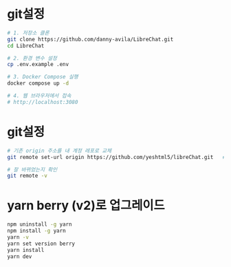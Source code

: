 # git설정
```bash
# 1. 저장소 클론
git clone https://github.com/danny-avila/LibreChat.git
cd LibreChat

# 2. 환경 변수 설정
cp .env.example .env

# 3. Docker Compose 실행
docker compose up -d

# 4. 웹 브라우저에서 접속
# http://localhost:3080
```

# git설정
```bash
# 기존 origin 주소를 내 계정 레포로 교체
git remote set-url origin https://github.com/yeshtml5/libreChat.git   # //## 변경

# 잘 바뀌었는지 확인
git remote -v
```

# yarn berry (v2)로 업그레이드
```bash
npm uninstall -g yarn
npm install -g yarn
yarn -v 
yarn set version berry
yarn install
yarn dev
```  